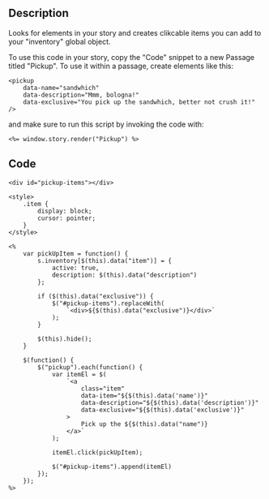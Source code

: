 ## Description
Looks for <pickup> elements in your story and creates clikcable items you can add to your "inventory" global object.

To use this code in your story, copy the "Code" snippet to a new Passage titled "Pickup". To use it within a passage, create <pickup> elements like this:
```
<pickup
	data-name="sandwhich"
	data-description="Mmm, bologna!"
	data-exclusive="You pick up the sandwhich, better not crush it!"
/>
```
and make sure to run this script by invoking the code with:
```
<%= window.story.render("Pickup") %>
```
	
## Code

```
<div id="pickup-items"></div>

<style>
	.item {
		display: block;
		cursor: pointer;
	}
</style>

<%
	var pickUpItem = function() {
		s.inventory[$(this).data("item")] = {
			active: true,
			description: $(this).data("description")
		};
		
		if ($(this).data("exclusive")) {
			$("#pickup-items").replaceWith(
				`<div>${$(this).data("exclusive")}</div>`
			);
		}
		
		$(this).hide();
	}

	$(function() {
		$("pickup").each(function() {
			var itemEl = $(
				`<a
					class="item"
					data-item="${$(this).data('name')}"
					data-description="${$(this).data('description')}"
					data-exclusive="${$(this).data('exclusive')}"
				>
					Pick up the ${$(this).data("name")}
				</a>`
			);
			
			itemEl.click(pickUpItem);
			
			$("#pickup-items").append(itemEl)
		});
	});
%>
```
